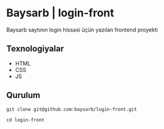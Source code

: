 # Baysarb | login-front
Baysarb saytının login hissəsi üçün yazılan frontend proyekti

## Texnologiyalar
- HTML
- CSS
- JS

## Qurulum

`git clone git@github.com:baysarb/login-front.git`

`cd login-front`
